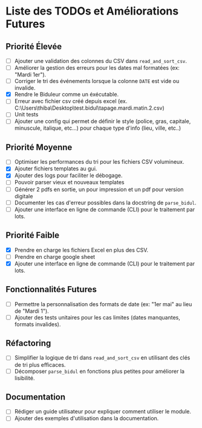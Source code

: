 # Liste des TODOs et Améliorations Futures

## Priorité Élevée
- [ ] Ajouter une validation des colonnes du CSV dans `read_and_sort_csv`.
- [ ] Améliorer la gestion des erreurs pour les dates mal formatées (ex: "Mardi 1er").
- [ ] Corriger le tri des événements lorsque la colonne `DATE` est vide ou invalide.
- [x] Rendre le Biduleur comme un éxécutable.
- [ ] Erreur avec fichier csv créé depuis excel (ex. C:\Users\thiba\Desktop\test.bidul\tapage.mardi.matin.2.csv)
- [ ] Unit tests
- [ ] Ajouter une config qui permet de définir le style (police, gras, capitale, minuscule, italique, etc...) pour chaque type d'info (lieu, ville, etc..)

## Priorité Moyenne
- [ ] Optimiser les performances du tri pour les fichiers CSV volumineux.
- [x] Ajouter fichiers templates au gui.
- [x] Ajouter des logs pour faciliter le débogage.
- [ ] Pouvoir parser vieux et nouveaux templates
- [ ] Générer 2 pdfs en sortie, un pour impression et un pdf pour version digitale
- [ ] Documenter les cas d'erreur possibles dans la docstring de `parse_bidul`.
- [ ] Ajouter une interface en ligne de commande (CLI) pour le traitement par lots.

## Priorité Faible
- [x] Prendre en charge les fichiers Excel en plus des CSV.
- [ ] Prendre en charge google sheet
- [x] Ajouter une interface en ligne de commande (CLI) pour le traitement par lots.

## Fonctionnalités Futures
- [ ] Permettre la personnalisation des formats de date (ex: "1er mai" au lieu de "Mardi 1").
- [ ] Ajouter des tests unitaires pour les cas limites (dates manquantes, formats invalides).

## Réfactoring
- [ ] Simplifier la logique de tri dans `read_and_sort_csv` en utilisant des clés de tri plus efficaces.
- [ ] Décomposer `parse_bidul` en fonctions plus petites pour améliorer la lisibilité.

## Documentation
- [ ] Rédiger un guide utilisateur pour expliquer comment utiliser le module.
- [ ] Ajouter des exemples d'utilisation dans la documentation.